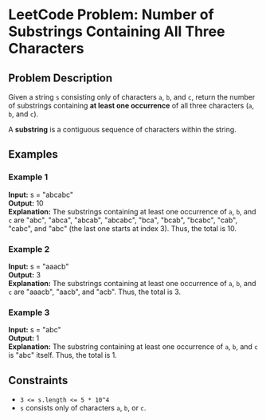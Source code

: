 # LeetCode Problem: Number of Substrings Containing All Three Characters

## Problem Description
Given a string `s` consisting only of characters `a`, `b`, and `c`, return the number of substrings containing **at least one occurrence** of all three characters (`a`, `b`, and `c`).

A **substring** is a contiguous sequence of characters within the string.

## Examples

### Example 1
**Input:** s = "abcabc"  
**Output:** 10  
**Explanation:** The substrings containing at least one occurrence of `a`, `b`, and `c` are "abc", "abca", "abcab", "abcabc", "bca", "bcab", "bcabc", "cab", "cabc", and "abc" (the last one starts at index 3). Thus, the total is 10.

### Example 2
**Input:** s = "aaacb"  
**Output:** 3  
**Explanation:** The substrings containing at least one occurrence of `a`, `b`, and `c` are "aaacb", "aacb", and "acb". Thus, the total is 3.

### Example 3
**Input:** s = "abc"  
**Output:** 1  
**Explanation:** The substring containing at least one occurrence of `a`, `b`, and `c` is "abc" itself. Thus, the total is 1.

## Constraints
- `3 <= s.length <= 5 * 10^4`
- `s` consists only of characters `a`, `b`, or `c`.